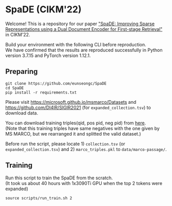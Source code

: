 # SpaDE (CIKM'22)

Welcome! This is a repository for our paper ["SpaDE: Improving Sparse Representations using a Dual Document Encoder for First-stage Retrieval"](https://arxiv.org/abs/2209.05917) in CIKM'22.<br>

Build your environment with the following CLI before reproduction.<br>
We have confirmed that the results are reproduced successfully in Python version 3.7.15 and PyTorch version 1.12.1.<br>

## Preparing

```
git clone https://github.com/eunseongc/SpaDE
cd SpaDE
pip install -r requirements.txt
```

Please visit https://microsoft.github.io/msmarco/Datasets and https://github.com/DI4IR/SIGIR2021 (for `expanded_collection.tsv`) to download data.

You can download training triples(qid, pos pid, neg pid) from [here](https://drive.google.com/file/d/1cJ72zPQik2mOHJNumCeR6aDMgiNwyfEC/view?usp=sharing).<br>
(Note that this training triples have same negatives with the one given by MS MARCO, but we rearranged it and splitted the valid dataset.)



Before run the script, please locate 1) `collection.tsv` (or `expanded_collection.tsv`) and 2) `marco_triples.pkl` to `data/marco-passage/`.

## Training
Run this script to train the SpaDE from the scratch.<br>
(It took us about 40 hours with 1x3090Ti GPU when the top 2 tokens were expanded)

```
source scripts/run_train.sh 2
```
